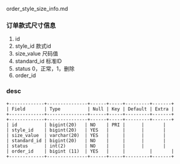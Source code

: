 order_style_size_info.md
### 订单款式尺寸信息
1. id	
2. style_id	款式id
3. size_value	尺码值			
4. standard_id	标准ID
5. status	0，正常，1，删除	
6. order_id	

### desc
```
+-------------+---------------+------+-----+---------+-------+
| Field       | Type          | Null | Key | Default | Extra |
+-------------+---------------+------+-----+---------+-------+
+-------------+---------------+------+-----+---------+-------+
| id          | bigint(20)   | NO    | PRI |      |       |
| style_id    | bigint(20)   | YES   |     |      |       |
| size_value  | varchar(20)  | YES   |     |      |       |
| standard_id | bigint(20)   | NO    |     |      |       | 
| status      | int(2)       | NO    |     |      |       |
| order_id    | bigint (11)  | YES   |     |         |       |
+-------------+---------------+------+-----+---------+-------+
```
















